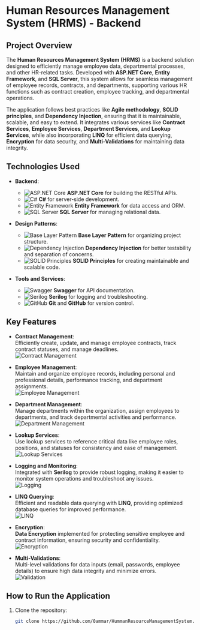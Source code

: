 # Human Resources Management System (HRMS) - Backend

## Project Overview

The **Human Resources Management System (HRMS)** is a backend solution designed to efficiently manage employee data, departmental processes, and other HR-related tasks. Developed with **ASP.NET Core**, **Entity Framework**, and **SQL Server**, this system allows for seamless management of employee records, contracts, and departments, supporting various HR functions such as contract creation, employee tracking, and departmental operations.

The application follows best practices like **Agile methodology**, **SOLID principles**, and **Dependency Injection**, ensuring that it is maintainable, scalable, and easy to extend. It integrates various services like **Contract Services**, **Employee Services**, **Department Services**, and **Lookup Services**, while also incorporating **LINQ** for efficient data querying, **Encryption** for data security, and **Multi-Validations** for maintaining data integrity.

## Technologies Used

- **Backend**:  
  - ![ASP.NET Core](https://img.shields.io/badge/ASP.NET_Core-5C2D91?style=flat&logo=dotnet&logoColor=white) **ASP.NET Core** for building the RESTful APIs.
  - ![C#](https://img.shields.io/badge/C%23-239120?style=flat&logo=csharp&logoColor=white) **C#** for server-side development.
  - ![Entity Framework](https://img.shields.io/badge/Entity_Framework-7A6F52?style=flat&logo=dotnet&logoColor=white) **Entity Framework** for data access and ORM.
  - ![SQL Server](https://img.shields.io/badge/SQL_Server-0078D4?style=flat&logo=microsoft-sql-server&logoColor=white) **SQL Server** for managing relational data.

- **Design Patterns**:  
  - ![Base Layer Pattern](https://img.shields.io/badge/Base_Layer_Pattern-1E1E1E?style=flat&logo=layer&logoColor=white) **Base Layer Pattern** for organizing project structure.
  - ![Dependency Injection](https://img.shields.io/badge/Dependency_Injection-1F9C8D?style=flat&logo=dependencyinjection&logoColor=white) **Dependency Injection** for better testability and separation of concerns.
  - ![SOLID Principles](https://img.shields.io/badge/SOLID_Principles-BC2F2F?style=flat&logo=dotnet&logoColor=white) **SOLID Principles** for creating maintainable and scalable code.

- **Tools and Services**:  
  - ![Swagger](https://img.shields.io/badge/Swagger-25A14A?style=flat&logo=swagger&logoColor=white) **Swagger** for API documentation.
  - ![Serilog](https://img.shields.io/badge/Serilog-00A1F1?style=flat&logo=serilog&logoColor=white) **Serilog** for logging and troubleshooting.
  - ![GitHub](https://img.shields.io/badge/GitHub-181717?style=flat&logo=github&logoColor=white) **Git** and **GitHub** for version control.

## Key Features

- **Contract Management**:  
  Efficiently create, update, and manage employee contracts, track contract statuses, and manage deadlines.  
  ![Contract Management](https://img.shields.io/badge/Contract_Management-FFD700?style=flat&logo=contract&logoColor=black)

- **Employee Management**:  
  Maintain and organize employee records, including personal and professional details, performance tracking, and department assignments.  
  ![Employee Management](https://img.shields.io/badge/Employee_Management-32CD32?style=flat&logo=employee&logoColor=white)

- **Department Management**:  
  Manage departments within the organization, assign employees to departments, and track departmental activities and performance.  
  ![Department Management](https://img.shields.io/badge/Department_Management-FF6347?style=flat&logo=building&logoColor=white)

- **Lookup Services**:  
  Use lookup services to reference critical data like employee roles, positions, and statuses for consistency and ease of management.  
  ![Lookup Services](https://img.shields.io/badge/Lookup_Services-00BFFF?style=flat&logo=search&logoColor=white)

- **Logging and Monitoring**:  
  Integrated with **Serilog** to provide robust logging, making it easier to monitor system operations and troubleshoot any issues.  
  ![Logging](https://img.shields.io/badge/Logging-800080?style=flat&logo=logstash&logoColor=white)

- **LINQ Querying**:  
  Efficient and readable data querying with **LINQ**, providing optimized database queries for improved performance.  
  ![LINQ](https://img.shields.io/badge/LINQ-FF1493?style=flat&logo=dotnet&logoColor=white)

- **Encryption**:  
  **Data Encryption** implemented for protecting sensitive employee and contract information, ensuring security and confidentiality.  
  ![Encryption](https://img.shields.io/badge/Encryption-4B0082?style=flat&logo=padlock&logoColor=white)

- **Multi-Validations**:  
  Multi-level validations for data inputs (email, passwords, employee details) to ensure high data integrity and minimize errors.  
  ![Validation](https://img.shields.io/badge/Validation-32CD32?style=flat&logo=check-circle&logoColor=white)

## How to Run the Application

1. Clone the repository:  
   ```bash
   git clone https://github.com/0ammar/HummanResourceManagementSystem.git
